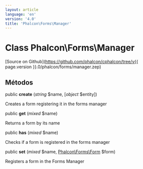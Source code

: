 ```yaml
---
layout: article
language: 'en'
version: '4.0'
title: 'Phalcon\Forms\Manager'
---
```

# Class **Phalcon\Forms\Manager**

[Source on Github](https://github.com/phalcon/cphalcon/tree/v{{ page.version }}.0/phalcon/forms/manager.zep)

## Métodos

public **create** (*string* $name, [*object* $entity])

Creates a form registering it in the forms manager

public **get** (*mixed* $name)

Returns a form by its name

public **has** (*mixed* $name)

Checks if a form is registered in the forms manager

public **set** (*mixed* $name, [Phalcon\Forms\Form](Phalcon_Forms_Form) $form)

Registers a form in the Forms Manager